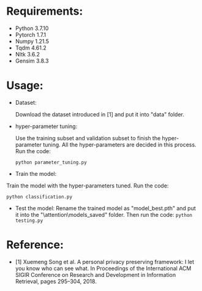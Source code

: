 # Requirements:
* Python 3.7.10
* Pytorch 1.7.1
* Numpy 1.21.5
* Tqdm 4.61.2
* Nltk 3.6.2
* Gensim 3.8.3
# Usage:
* Dataset:

  Download the dataset introduced in [1] and put it into "data" folder.

* hyper-parameter tuning:

  Use the training subset and validation subset to finish the hyper-parameter tuning. All the hyper-parameters are decided in this process. Run the code:

  ```python parameter_tuning.py```

* Train the model:
  
Train the model with the hyper-parameters tuned. Run the code:
  
  ```python classification.py```
  
* Test the model:
Rename the trained model as "model_best.pth" and put it into the "\attention\models_saved" folder. Then run the code:
```python testing.py```

# Reference:

* [1] Xuemeng Song et al. A personal privacy preserving framework: I let you know who can see what. In Proceedings of the International ACM SIGIR Conference on Research and Development in Information Retrieval, pages 295–304, 2018. 